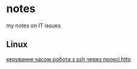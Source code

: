 # notes
my notes on IT issues
## Linux
[керування часом ](https://github.com/FairWindCo/notes/blob/main/linux/time_zone_admin.md)
[робота з ssh через проксі http ](https://github.com/FairWindCo/notes/blob/main/linux/ssh_over_http_proxy.md)
